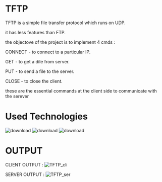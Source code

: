 # TFTP

TFTP is a simple file transfer protocol which runs on UDP.

it has less features than FTP.

the objectove of the project is to implement 4 cmds : 

CONNECT  - to connect to a particular IP.

GET      - to get a dile from server.

PUT      - to send a file to the server.

CLOSE    - to close the client.

these are the essential commands at the client side to communicate with the serever

# Used Technologies
![download](https://github.com/dhanudj000/TFTP/assets/122971572/398de8ab-2418-491a-ad87-2f537e59aecc)
![download](https://github.com/dhanudj000/TFTP/assets/122971572/2b50ca09-860a-46b4-97b8-516e0261d982)
![download](https://github.com/dhanudj000/TFTP/assets/122971572/a4df5053-204c-46d2-8408-d8a7cfc9667c)


# OUTPUT


CLIENT OUTPUT :
![TFTP_cli](https://github.com/dhanudj000/TFTP/assets/122971572/4df637ad-39c5-4c96-b310-4ce11c7e4eca)

SERVER OUTPUT :
![TFTP_ser](https://github.com/dhanudj000/TFTP/assets/122971572/74bd89ae-a6c1-48dd-8af7-359711466e13)

